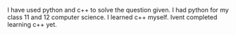 I have used python and c++ to solve the question given. I had python for my class 11 and 12 computer science. I learned c++ myself. Ivent completed learning c++ yet. 
